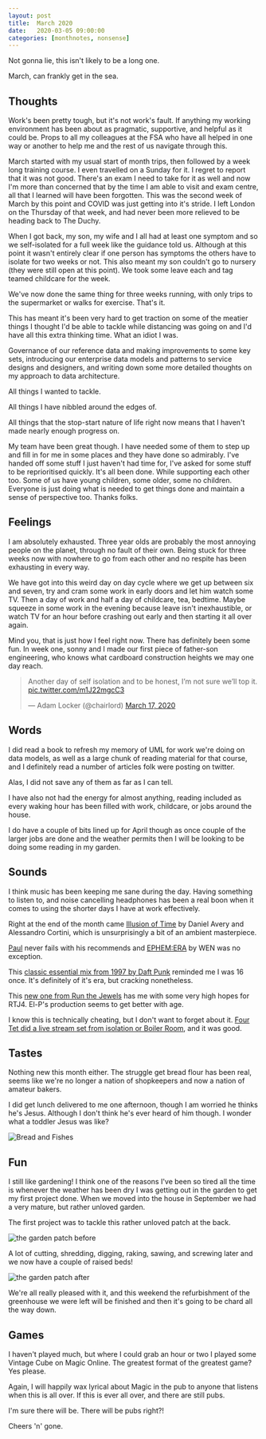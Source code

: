 ```yaml
---
layout: post
title:  March 2020
date:   2020-03-05 09:00:00
categories: [monthnotes, nonsense]
---
```


Not gonna lie, this isn't likely to be a long one.

March, can frankly get in the sea.

## Thoughts
Work's been pretty tough, but it's not work's fault. If anything my working environment has been about as pragmatic, supportive, and helpful as it could be. Props to all my colleagues at the FSA who have all helped in one way or another to help me and the rest of us navigate through this.

March started with my usual start of month trips, then followed by a week long training course. I even travelled on a Sunday for it. I regret to report that it was not good. There's an exam I need to take for it as well and now I'm more than concerned that by the time I am able to visit and exam centre, all that I learned will have been forgotten. This was the second week of March by this point and COVID was just getting into it's stride. I left London on the Thursday of that week, and had never been more relieved to be heading back to The Duchy.

When I got back, my son, my wife and I all had at least one symptom and so we self-isolated for a full week like the guidance told us. Although at this point it wasn't entirely clear if one person has symptoms the others have to isolate for two weeks or not. This also meant my son couldn't go to nursery (they were still open at this point). We took some leave each and tag teamed childcare for the week.

We've now done the same thing for three weeks running, with only trips to the supermarket or walks for exercise. That's it.

This has meant it's been very hard to get traction on some of the meatier things I thought I'd be able to tackle while distancing was going on and I'd have all this extra thinking time. What an idiot I was.

Governance of our reference data and making improvements to some key sets, introducing our enterprise data models and patterns to service designs and designers, and writing down some more detailed thoughts on my approach to data architecture.

All things I wanted to tackle.

All things I have nibbled around the edges of.

All things that the stop-start nature of life right now means that I haven't made nearly enough progress on.

My team have been great though. I have needed some of them to step up and fill in for me in some places and they have done so admirably. I've handed off some stuff I just haven't had time for, I've asked for some stuff to be reprioritised quickly. It's all been done. While supporting each other too. Some of us have young children, some older, some no children. Everyone is just doing what is needed to get things done and maintain a sense of perspective too. Thanks folks.

## Feelings
I am absolutely exhausted. Three year olds are probably the most annoying people on the planet, through no fault of their own. Being stuck for three weeks now with nowhere to go from each other and no respite has been exhausting in every way.

We have got into this weird day on day cycle where we get up between six and seven, try and cram some work in early doors and let him watch some TV. Then a day of work and half a day of childcare, tea, bedtime. Maybe squeeze in some work in the evening because leave isn't inexhaustible, or watch TV for an hour before crashing out early and then starting it all over again.

Mind you, that is just how I feel right now. There has definitely been some fun. In week one, sonny and I made our first piece of father-son engineering, who knows what cardboard construction heights we may one day reach.

<blockquote class="twitter-tweet"><p lang="en" dir="ltr">Another day of self isolation and to be honest, I’m not sure we’ll top it. <a href="https://t.co/m1J22mgcC3">pic.twitter.com/m1J22mgcC3</a></p>&mdash; Adam Locker (@chairlord) <a href="https://twitter.com/chairlord/status/1239902133190885376?ref_src=twsrc%5Etfw">March 17, 2020</a></blockquote> <script async src="https://platform.twitter.com/widgets.js" charset="utf-8"></script>

## Words
I did read a book to refresh my memory of UML for work we're doing on data models, as well as a large chunk of reading material for that course, and I definitely read a number of articles folk were posting on twitter.

Alas, I did not save any of them as far as I can tell.

I have also not had the energy for almost anything, reading included as every waking hour has been filled with work, childcare, or jobs around the house.

I do have a couple of bits lined up for April though as once couple of the larger jobs are done and the weather permits then I will be looking to be doing some reading in my garden.

## Sounds
I think music has been keeping me sane during the day. Having something to listen to, and noise cancelling headphones has been a real boon when it comes to using the shorter days I have at work effectively.

Right at the end of the month came [Illusion of Time](https://www.youtube.com/playlist?list=OLAK5uy_m7AQcam0wQWXvjnNI1aqKkrEBwNaRWd-w) by Daniel Avery and Alessandro Cortini, which is unsurprisingly a bit of an ambient masterpiece.

[Paul](https://twitter.com/PaulMcG59) never fails with his recommends and [EPHEM:ERA](https://www.youtube.com/playlist?list=OLAK5uy_lOdQ91uq6cwZHc6tPNLru-P2C1R0_IdFk) by WEN was no exception.

This [classic essential mix from 1997 by Daft Punk](https://www.youtube.com/watch?v=b0SrmA01Qpk&list=WL&index=23&t=0s) reminded me I was 16 once. It's definitely of it's era, but cracking nonetheless.

This [new one from Run the Jewels](https://www.youtube.com/watch?v=1C4zAbTA-QM) has me with some very high hopes for RTJ4. El-P's production seems to get better with age.

I know this is technically cheating, but I don't want to forget about it. [Four Tet did a live stream set from isolation or Boiler Room](https://www.youtube.com/watch?v=oXQi77eOdEY&t=615s), and it was good.

## Tastes
Nothing new this month either. The struggle get bread flour has been real, seems like we're no longer a nation of shopkeepers and now a nation of amateur bakers.

I did get lunch delivered to me one afternoon, though I am worried he thinks he's Jesus. Although I don't think he's ever heard of him though. I wonder what a toddler Jesus was like?

![Bread and Fishes](/my-wee-blog/images/fishes.JPG)

## Fun
I still like gardening! I think one of the reasons I've been so tired all the time is whenever the weather has been dry I was getting out in the garden to get my first project done. When we moved into the house in September we had a very mature, but rather unloved garden.

The first project was to tackle this rather unloved patch at the back.

![the garden patch before](/my-wee-blog/images/garden-before.JPG)

A lot of cutting, shredding, digging, raking, sawing, and screwing later and we now have a couple of raised beds!

![the garden patch after](/my-wee-blog/images/garden-after.JPG)

We're all really pleased with it, and this weekend the refurbishment of the greenhouse we were left will be finished and then it's going to be chard all the way down.

## Games
I haven't played much, but where I could grab an hour or two I played some Vintage Cube on Magic Online. The greatest format of the greatest game? Yes please.

Again, I will happily wax lyrical about Magic in the pub to anyone that listens when this is all over. If this is ever all over, and there are still pubs.

I'm sure there will be. There will be pubs right?!

Cheers 'n' gone.
